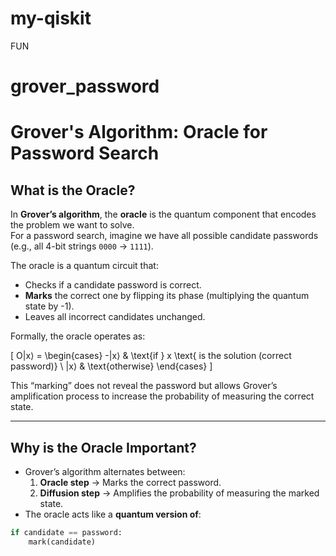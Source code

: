 # my-qiskit
FUN


# grover_password

# Grover's Algorithm: Oracle for Password Search

## What is the Oracle?

In **Grover’s algorithm**, the **oracle** is the quantum component that encodes the problem we want to solve.  
For a password search, imagine we have all possible candidate passwords (e.g., all 4-bit strings `0000` → `1111`).  

The oracle is a quantum circuit that:
- Checks if a candidate password is correct.
- **Marks** the correct one by flipping its phase (multiplying the quantum state by -1).
- Leaves all incorrect candidates unchanged.

Formally, the oracle operates as:

\[
O|x⟩ =
\begin{cases}
-|x⟩ & \text{if } x \text{ is the solution (correct password)} \\
|x⟩ & \text{otherwise}
\end{cases}
\]

This “marking” does not reveal the password but allows Grover’s amplification process to increase the probability of measuring the correct state.

---

## Why is the Oracle Important?

- Grover’s algorithm alternates between:
  1. **Oracle step** → Marks the correct password.
  2. **Diffusion step** → Amplifies the probability of measuring the marked state.
- The oracle acts like a **quantum version of**:

```python
if candidate == password:
    mark(candidate)
